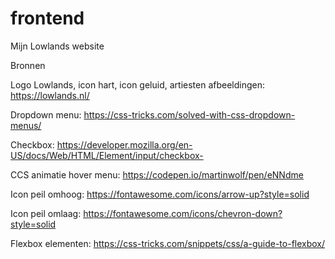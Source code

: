 # frontend
Mijn Lowlands website

Bronnen

Logo Lowlands, icon hart, icon geluid, artiesten afbeeldingen:
https://lowlands.nl/

Dropdown menu:
https://css-tricks.com/solved-with-css-dropdown-menus/

Checkbox:
https://developer.mozilla.org/en-US/docs/Web/HTML/Element/input/checkbox-

CCS animatie hover menu:
https://codepen.io/martinwolf/pen/eNNdme

Icon peil omhoog:
https://fontawesome.com/icons/arrow-up?style=solid

Icon peil omlaag:
https://fontawesome.com/icons/chevron-down?style=solid

Flexbox elementen:
https://css-tricks.com/snippets/css/a-guide-to-flexbox/
